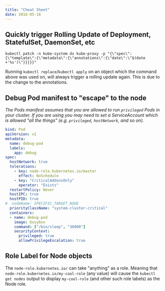 ```yaml
---
title: "Cheat Sheet"
date: 2018-05-16
---
```


## Quickly trigger Rolling Update of Deployment, StatefulSet, DaemonSet, etc

```shell
kubectl patch -n kube-system ds kube-proxy -p "{\"spec\":{\"template\":{\"metadata\":{\"annotations\":{\"date\":\"$(date +'%s')\"}}}}}"
```

Running `kubectl replace`/`kubectl apply` on an object which the command above was used on, will always trigger a rolling update again. This is due to the change to the annotations.

## Debug Pod manifest to "escape" to the node

_The Pods manifest assumes that you are allowed to run `privileged` Pods in your cluster.
If you are using you may need to set a ServiceAccount which is allowed "all the things" (e.g. `privileged`, `hostNetwork`, and so on)._

```yaml
kind: Pod
apiVersion: v1
metadata:
  name: debug-pod
  labels:
    app: debug
spec:
  hostNetwork: true
  tolerations:
    - key: node-role.kubernetes.io/master
      effect: NoSchedule
    - key: "CriticalAddonsOnly"
      operator: "Exists"
  restartPolicy: Never
  hostIPC: true
  hostPID: true
#  nodeName: SPECIFIC_TARGET_NODE
  priorityClassName: "system-cluster-critical"
  containers:
  - name: debug-pod
    image: busybox
    command: ["/bin/sleep", "36000"]
    securityContext:
      privileged: true
      allowPrivilegeEscalation: true
```

## Role Label for Node objects

The `node-role.kubernetes.io/` can take "anything" as a role.
Meaning that `node-role.kubernetes.io/my-cool-role` (any value) will cause the `kubectl get nodes` output to display `my-cool-role` (and other such role labels) as the Node role.
